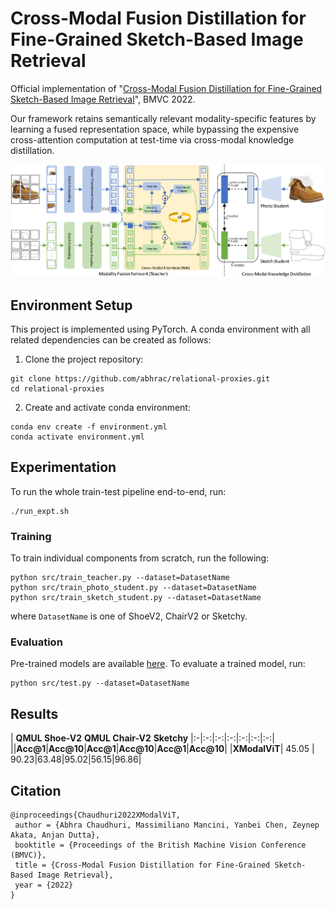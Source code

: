 # Cross-Modal Fusion Distillation for Fine-Grained Sketch-Based Image Retrieval
Official implementation of
"[Cross-Modal Fusion Distillation for Fine-Grained Sketch-Based Image Retrieval](https://arxiv.org/abs/2210.10486)", BMVC 2022.

Our framework retains semantically relevant modality-specific features by learning a fused representation space,
while bypassing the expensive cross-attention computation at test-time via cross-modal knowledge distillation.

![Model Diagram](./assests/XModalViT_Model.png)

## Environment Setup

This project is implemented using PyTorch. A conda environment with all related dependencies can be created as follows:
1. Clone the project repository:
```shell
git clone https://github.com/abhrac/relational-proxies.git
cd relational-proxies
```
2. Create and activate conda environment:
```shell
conda env create -f environment.yml
conda activate environment.yml
```

## Experimentation

To run the whole train-test pipeline end-to-end, run:
```shell
./run_expt.sh
```
### Training
To train individual components from scratch, run the following:
```shell
python src/train_teacher.py --dataset=DatasetName
python src/train_photo_student.py --dataset=DatasetName
python src/train_sketch_student.py --dataset=DatasetName
```
where ```DatasetName``` is one of ShoeV2, ChairV2 or Sketchy.

### Evaluation
Pre-trained models are available [here](https://drive.google.com/drive/folders/1yf_ydvZAbF3kPkL3sR8841CroO4La3i9?usp=sharing).
To evaluate a trained model, run:
```shell
python src/test.py --dataset=DatasetName
```

## Results
|<td colspan=2, align='center'> **QMUL Shoe-V2**  <td colspan=2, align='center'> **QMUL Chair-V2** <td colspan=2, align='center'> **Sketchy**
|:-|:-:|:-:|:-:|:-:|:-:|:-:|
||**Acc@1**|**Acc@10**|**Acc@1**|**Acc@10**|**Acc@1**|**Acc@10**|
|**XModalViT**| 45.05 | 90.23|63.48|95.02|56.15|96.86|

## Citation
```
@inproceedings{Chaudhuri2022XModalViT,
 author = {Abhra Chaudhuri, Massimiliano Mancini, Yanbei Chen, Zeynep Akata, Anjan Dutta},
 booktitle = {Proceedings of the British Machine Vision Conference (BMVC)},
 title = {Cross-Modal Fusion Distillation for Fine-Grained Sketch-Based Image Retrieval},
 year = {2022}
}
